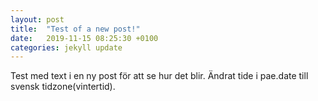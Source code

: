 ```yaml
---
layout: post
title:  "Test of a new post!"
date:   2019-11-15 08:25:30 +0100
categories: jekyll update
---
```

Test med text i en ny post för att se hur det blir.
Ändrat tide i pae.date till svensk tidzone(vintertid).